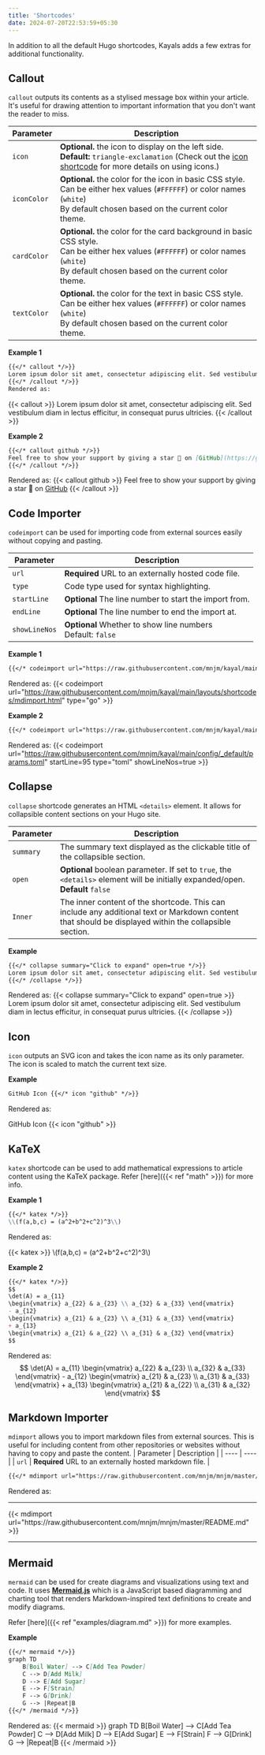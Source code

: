 ```yaml
---
title: 'Shortcodes'
date: 2024-07-20T22:53:59+05:30
---
```


In addition to all the default Hugo shortcodes, Kayals adds a few extras for additional functionality.

## Callout

`callout` outputs its contents as a stylised message box within your article. It's useful for drawing attention to important information that you don't want the reader to miss.

| Parameter   | Description |
| ---- | ---- |
| `icon` | **Optional.** the icon to display on the left side.<br>**Default:** `triangle-exclamation` (Check out the [icon shortcode](#icon) for more details on using icons.) |
| `iconColor` | **Optional.** the color for the icon in basic CSS style.<br>Can be either hex values (`#FFFFFF`) or color names (`white`)<br>By default chosen based on the current color theme. |
| `cardColor` | **Optional.** the color for the card background in basic CSS style.<br>Can be either hex values (`#FFFFFF`) or color names (`white`)<br>By default chosen based on the current color theme. |
| `textColor` | **Optional.** the color for the text in basic CSS style.<br>Can be either hex values (`#FFFFFF`) or color names (`white`)<br>By default chosen based on the current color theme. |

**Example 1**
```markdown
{{</* callout */>}}
Lorem ipsum dolor sit amet, consectetur adipiscing elit. Sed vestibulum diam in lectus efficitur, in consequat purus ultricies.
{{</* /callout */>}}
Rendered as:
```
{{< callout >}}
Lorem ipsum dolor sit amet, consectetur adipiscing elit. Sed vestibulum diam in lectus efficitur, in consequat purus ultricies.
{{< /callout >}}

**Example 2**
```markdown
{{</* callout github */>}}
Feel free to show your support by giving a star 🌟 on [GitHub](https://github.com/mnjm/kayal)
{{</* /callout */>}}
```
Rendered as:
{{< callout github >}}
Feel free to show your support by giving a star 🌟 on [GitHub](https://github.com/mnjm/kayal)
{{< /callout >}}

## Code Importer

`codeimport` can be used for importing code from external sources easily without copying and pasting.

| Parameter | Description |
| ---- | ---- |
| `url`     | **Required** URL to an externally hosted code file. |
| `type`    | Code type used for syntax highlighting. |
| `startLine` | **Optional** The line number to start the import from. |
| `endLine` | **Optional** The line number to end the import at.|
| `showLineNos` | **Optional** Whether to show line numbers <br> Default: `false` |

**Example 1**
```markdown
{{</* codeimport url="https://raw.githubusercontent.com/mnjm/kayal/main/layouts/shortcodes/mdimport.html" type="go" */>}}
```
Rendered as:
{{< codeimport url="https://raw.githubusercontent.com/mnjm/kayal/main/layouts/shortcodes/mdimport.html" type="go" >}}

**Example 2**
```markdown
{{</* codeimport url="https://raw.githubusercontent.com/mnjm/kayal/main/config/_default/params.toml" startLine=95 type="toml" showLineNos=true */>}}

```
Rendered as:
{{< codeimport url="https://raw.githubusercontent.com/mnjm/kayal/main/config/_default/params.toml" startLine=95 type="toml" showLineNos=true >}}

## Collapse

`collapse` shortcode generates an HTML `<details>` element. It allows for collapsible content sections on your Hugo site.

| Parameter | Description |
|-----------|-------------|
| `summary` | The summary text displayed as the clickable title of the collapsible section. |
| `open`    | **Optional** boolean parameter. If set to `true`, the `<details>` element will be initially expanded/open. <br> **Default** `false` |
| `Inner`   | The inner content of the shortcode. This can include any additional text or Markdown content that should be displayed within the collapsible section. |

**Example**

```markdown
{{</* collapse summary="Click to expand" open=true */>}}
Lorem ipsum dolor sit amet, consectetur adipiscing elit. Sed vestibulum diam in lectus efficitur, in consequat purus ultricies.
{{</* /collapse */>}}
```
Rendered as:
{{< collapse summary="Click to expand" open=true >}}
Lorem ipsum dolor sit amet, consectetur adipiscing elit. Sed vestibulum diam in lectus efficitur, in consequat purus ultricies.
{{< /collapse >}}

## Icon

`icon` outputs an SVG icon and takes the icon name as its only parameter. The icon is scaled to match the current text size.

**Example**
```markdown
GitHub Icon {{</* icon "github" */>}}
```
Rendered as:

GitHub Icon {{< icon "github" >}}

## KaTeX

`katex` shortcode can be used to add mathematical expressions to article content using the KaTeX package. Refer [here]({{< ref "math" >}}) for more info.

**Example 1**
```markdown
{{</* katex */>}}
\\(f(a,b,c) = (a^2+b^2+c^2)^3\\)
```
Rendered as:

{{< katex >}}
\\(f(a,b,c) = (a^2+b^2+c^2)^3\\)


**Example 2**
```markdown
{{</* katex */>}}
$$
\det(A) = a_{11}
\begin{vmatrix} a_{22} & a_{23} \\ a_{32} & a_{33} \end{vmatrix}
- a_{12}
\begin{vmatrix} a_{21} & a_{23} \\ a_{31} & a_{33} \end{vmatrix}
+ a_{13}
\begin{vmatrix} a_{21} & a_{22} \\ a_{31} & a_{32} \end{vmatrix}
$$
```
Rendered as:
$$
\det(A) = a_{11} \begin{vmatrix} a_{22} & a_{23} \\ a_{32} & a_{33} \end{vmatrix} - a_{12} \begin{vmatrix} a_{21} & a_{23} \\ a_{31} & a_{33} \end{vmatrix} + a_{13} \begin{vmatrix} a_{21} & a_{22} \\ a_{31} & a_{32} \end{vmatrix}
$$

## Markdown Importer

`mdimport` allows you to import markdown files from external sources. This is useful for including content from other repositories or websites without having to copy and paste the content.
| Parameter | Description |
| ---- | ---- |
| `url` | **Required** URL to an externally hosted markdown file. |

```markdown
{{</* mdimport url="https://raw.githubusercontent.com/mnjm/mnjm/master/README.md" */>}}
```
Rendered as:
<hr>
{{< mdimport url="https://raw.githubusercontent.com/mnjm/mnjm/master/README.md" >}}
<hr>

## Mermaid

`mermaid` can be used for create diagrams and visualizations using text and code. It uses [**Mermaid.js**](https://mermaid.js.org/) which is a JavaScript based diagramming and charting tool that renders Markdown-inspired text definitions to create and modify diagrams.

Refer [here]({{< ref "examples/diagram.md" >}}) for more examples.

**Example**
```markdown
{{</* mermaid */>}}
graph TD
    B[Boil Water] --> C[Add Tea Powder]
    C --> D[Add Milk]
    D --> E[Add Sugar]
    E --> F[Strain]
    F --> G[Drink]
    G --> |Repeat|B
{{</* /mermaid */>}}
```
Rendered as:
{{< mermaid >}}
graph TD
    B[Boil Water] --> C[Add Tea Powder]
    C --> D[Add Milk]
    D --> E[Add Sugar]
    E --> F[Strain]
    F --> G[Drink]
    G --> |Repeat|B
{{< /mermaid >}}

